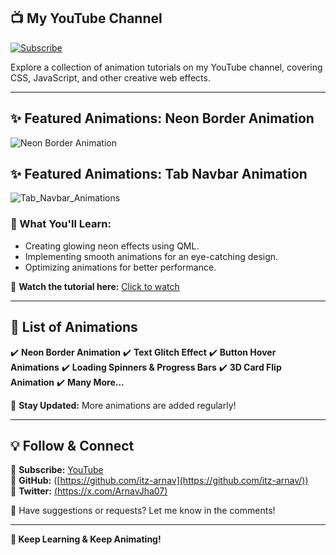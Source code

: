 
## 📺 My YouTube Channel
[![Subscribe](https://img.shields.io/badge/YouTube-Subscribe-red?style=flat&logo=youtube)](https://www.youtube.com/channel/UCAqd1kcxJ_XBL9FiTyhQbhg/)

Explore a collection of animation tutorials on my YouTube channel, covering CSS, JavaScript, and other creative web effects.

---

## ✨ Featured Animations: Neon Border Animation
![Neon Border Animation](https://github.com/user-attachments/assets/8f85c1c8-5ed2-4889-ae78-c6312f9d836d)

## ✨ Featured Animations: Tab Navbar Animation
![Tab_Navbar_Animations](https://github.com/user-attachments/assets/d1e32d59-19ae-4216-bc16-4a90b6c855d4)


### 🔹 What You'll Learn:
- Creating glowing neon effects using QML.
- Implementing smooth animations for an eye-catching design.
- Optimizing animations for better performance.

📌 **Watch the tutorial here:** [Click to watch](https://www.youtube.com/channel/UCAqd1kcxJ_XBL9FiTyhQbhg/)

---

## 📜 List of Animations
✔️ **Neon Border Animation**
✔️ **Text Glitch Effect**
✔️ **Button Hover Animations**
✔️ **Loading Spinners & Progress Bars**
✔️ **3D Card Flip Animation**
✔️ **Many More...**

🔔 **Stay Updated:** More animations are added regularly!

---

## 💡 Follow & Connect
🔹 **Subscribe:** [YouTube](https://www.youtube.com/channel/UCAqd1kcxJ_XBL9FiTyhQbhg/)  
🔹 **GitHub:** ([https://github.com/itz-arnav](https://github.com/itz-arnav/))  
🔹 **Twitter:** [(https://x.com/ArnavJha07)]((https://x.com/ArnavJha07))  

📩 Have suggestions or requests? Let me know in the comments!

---

**🚀 Keep Learning & Keep Animating!**
